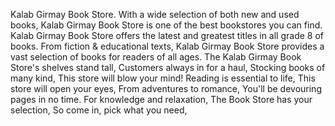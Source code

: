 Kalab Girmay Book Store. With a wide selection of both new and used books, Kalab Girmay Book Store is one of the best bookstores you can find.
Kalab Girmay Book Store offers the latest and greatest titles in all grade 8 of books. From fiction & educational texts, Kalab Girmay Book Store provides a vast selection of books for readers of all ages.
The Kalab Girmay Book Store's shelves stand tall, Customers always in for a haul, Stocking books of many kind, This store will blow your mind! Reading is essential to life, This store will open your eyes, From adventures to romance, You'll be devouring pages in no time. For knowledge and relaxation, The Book Store has your selection, So come in, pick what you need,
